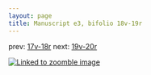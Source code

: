 ```yaml
---
layout: page
title: Manuscript e3, bifolio 18v-19r
---
```


prev: [17v-18r](../17v-18r/) next: [19v-20r](../19v-20r/)



[![Linked to zoomble image](http://www.homermultitext.org/iipsrv?IIIF=/project/homer/pyramidal/deepzoom/hmt/e3bifolio/v1/vb_18v_19r.tif/full/2000,/0/default.jpg)](http://www.homermultitext.org/ict2/?urn=urn:cite2:hmt:e3bifolio.v1:vb_18v_19r)

